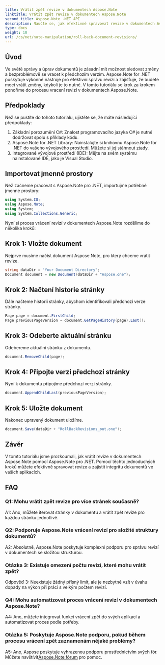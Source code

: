 ```yaml
---
title: Vrátit zpět revize v dokumentech Aspose.Note
linktitle: Vrátit zpět revize v dokumentech Aspose.Note
second_title: Aspose.Note .NET API
description: Naučte se, jak efektivně spravovat revize v dokumentech Aspose.Note pomocí Aspose.Note pro .NET. Postupujte podle podrobného průvodce pro bezproblémové vrácení revizí.
type: docs
weight: 18
url: /cs/net/note-manipulation/roll-back-document-revisions/
---
```

## Úvod

Ve světě správy a úprav dokumentů je zásadní mít možnost sledovat změny a bezproblémově se vracet k předchozím verzím. Aspose.Note for .NET poskytuje výkonné nástroje pro efektivní správu revizí a zajišťuje, že budete moci vrátit změny, kdykoli je to nutné. V tomto tutoriálu se krok za krokem ponoříme do procesu vracení revizí v dokumentech Aspose.Note.

## Předpoklady

Než se pustíte do tohoto tutoriálu, ujistěte se, že máte následující předpoklady:

1. Základní porozumění C#: Znalost programovacího jazyka C# je nutné dodržovat spolu s příklady kódu.
2.  Aspose.Note for .NET Library: Nainstalujte si knihovnu Aspose.Note for .NET do vašeho vývojového prostředí. Můžete si jej stáhnout z[tady](https://releases.aspose.com/note/net/).
3. Integrované vývojové prostředí (IDE): Mějte na svém systému nainstalované IDE, jako je Visual Studio.

## Importovat jmenné prostory

Než začneme pracovat s Aspose.Note pro .NET, importujme potřebné jmenné prostory:

```csharp
using System.IO;
using Aspose.Note;
using System;
using System.Collections.Generic;
```

Nyní si proces vrácení revizí v dokumentech Aspose.Note rozdělíme do několika kroků:

## Krok 1: Vložte dokument

Nejprve musíme načíst dokument Aspose.Note, pro který chceme vrátit revize.

```csharp
string dataDir = "Your Document Directory";
Document document = new Document(dataDir + "Aspose.one");
```

## Krok 2: Načtení historie stránky

Dále načteme historii stránky, abychom identifikovali předchozí verze stránky.

```csharp
Page page = document.FirstChild;
Page previousPageVersion = document.GetPageHistory(page).Last();
```

## Krok 3: Odeberte aktuální stránku

Odebereme aktuální stránku z dokumentu.

```csharp
document.RemoveChild(page);
```

## Krok 4: Připojte verzi předchozí stránky

Nyní k dokumentu připojíme předchozí verzi stránky.

```csharp
document.AppendChildLast(previousPageVersion);
```

## Krok 5: Uložte dokument

Nakonec upravený dokument uložíme.

```csharp
document.Save(dataDir + "RollBackRevisions_out.one");
```

## Závěr

V tomto tutoriálu jsme prozkoumali, jak vrátit revize v dokumentech Aspose.Note pomocí Aspose.Note pro .NET. Pomocí těchto jednoduchých kroků můžete efektivně spravovat revize a zajistit integritu dokumentů ve vašich aplikacích.

## FAQ

### Q1: Mohu vrátit zpět revize pro více stránek současně?

A1: Ano, můžete iterovat stránky v dokumentu a vrátit zpět revize pro každou stránku jednotlivě.

### Q2: Podporuje Aspose.Note vrácení revizí pro složité struktury dokumentů?

A2: Absolutně, Aspose.Note poskytuje komplexní podporu pro správu revizí v dokumentech se složitou strukturou.

### Otázka 3: Existuje omezení počtu revizí, které mohu vrátit zpět?

Odpověď 3: Neexistuje žádný přísný limit, ale je nezbytné vzít v úvahu dopady na výkon při práci s velkým počtem revizí.

### Q4: Mohu automatizovat proces vrácení revizí v dokumentech Aspose.Note?

A4: Ano, můžete integrovat funkci vrácení zpět do svých aplikací a automatizovat proces podle potřeby.

### Otázka 5: Poskytuje Aspose.Note podporu, pokud během procesu vrácení zpět zaznamenám nějaké problémy?

 A5: Ano, Aspose poskytuje vyhrazenou podporu prostřednictvím svých fór. Můžete navštívit[Aspose.Note fórum](https://forum.aspose.com/c/note/28) pro pomoc.